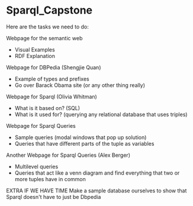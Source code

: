 # Sparql_Capstone

Here are the tasks we need to do: 

Webpage for the semantic web
- Visual Examples
- RDF Explanation 

Webpage for DBPedia (Shengjie Quan)
- Example of types and prefixes
- Go over Barack Obama site (or any other thing really)

Webpage for Sparql (Olivia Whitman)               
- What is it based on? (SQL)
- What is it used for? (querying any relational database that uses triples)

Webpage for Sparql Queries     
- Sample queries (modal windows that pop up solution)
- Queries that have different parts of the tuple as variables


Another Webpage for Sparql Queries (Alex Berger)
- Multilevel queries
- Queries that act like a venn diagram and find everything that two or more tuples have in common


EXTRA IF WE HAVE TIME
Make a sample database ourselves to show that Sparql doesn't have to just be Dbpedia

